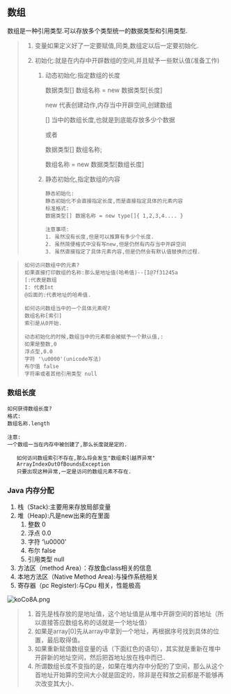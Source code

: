 ##  数组

数组是一种引用类型.可以存放多个类型统一的数据类型和引用类型.

> 1. 变量如果定义好了一定要赋值,同类,数组定以后一定要初始化.
>
> 2. 初始化:就是在内存中开辟数组的空间,并且赋予一些默认值(准备工作)
>
>    1. 动态初始化:指定数组的长度
>
>       数据类型[] 数组名称 = new 数据类型[长度]
>
>       new 代表创建动作,内存当中开辟空间,创建数组
>
>       [] 当中的数组长度,也就是到底能存放多少个数据
>
>       或者
>
>       数据类型[] 数组名称;
>
>       数组名称 = new 数据类型[数组长度]
>
>    2. 静态初始化,指定数组的内容
>
>       ```
>       静态初始化:
>       静态初始化不会直接指定长度,而是直接指定具体的元素内容
>       标准格式:
>       数据类型[] 数据名称 = new type[]{ 1,2,3,4.... }
>       ```
>
>       ```
>       注意事项:
>       1. 虽然没有长度,但是可以推算有多少个长度.
>       2. 虽然简便格式中没有写new,但是仍然有内存当中开辟空间
>       3. 虽然直接指定了具体元素内容,但是仍然会有默认值替换的过程.
>       ```

> ```
> 如何访问数组中的元素?
> 如果直接打印数组的名称:那么是地址值(哈希值)--[I@7f31245a
> [:代表是数组
> I: 代表Int
> @后面的:代表地址的哈希值.
> 
> 如何访问数组当中的一个具体元素呢?
> 数组名称[索引]
> 索引是从0开始.
> 
> 动态初始化的时候,数组当中的元素都会被赋予一个默认值,:
> 如果是整数,0
> 浮点型,0.0
> 字符 '\u0000'(unicode写法)
> 布尔值 false
> 字符串或者其他引用类型 null
> ```

### 数组长度

```
如何获得数组长度?
格式:
数组名称.length

注意:
一个数组一当在内存中被创建了,那么长度就是定的.

   如何访问数组索引不存在,那么将会发生"数组索引越界异常"
   ArrayIndexOutOfBoundsException
   只要出现这种异常,一定是访问的数组元素不存在.
```

### Java 内存分配

1. 栈（Stack):主要用来存放局部变量
2. 堆（Heap):凡是new出来的在里面
   1. 整数 0
   2. 浮点 0.0
   3. 字符 ‘\u0000'
   4. 布尔 false
   5. 引用类型 null
3. 方法区（method Area）：存放鱼class相关的信息
4. 本地方法区（Native Method Area):与操作系统相关
5. 寄存器（pc Register):与Cpu 相关，性能极高

![koCo8A.png](https://s2.ax1x.com/2019/02/26/koCo8A.png)

> 1. 首先是栈存放的是地址值，这个地址值是从堆中开辟空间的首地址（所以直接答应数组名称的话就是一个地址值）
> 2. 如果是array[0]先从array中拿到一个地址，再根据序号找到具体的位置，最后取得值。
> 3. 如果重新赋值数组变量的话（下面红色的语句），其实就是重新在堆中开辟新的地址空间，然后把首地址放在栈中而已．
> 4. 所谓数组长度不变指的是，如果在堆内存中分配的了空间，那么从这个首地址开始算的空间大小就是固定的，除非是在释放之前都是不能够再次改变其大小．
